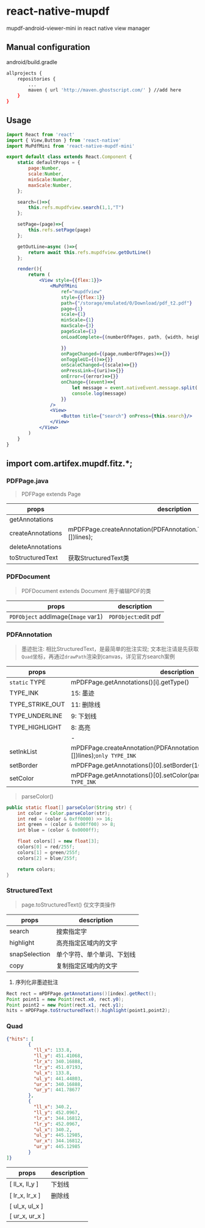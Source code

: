 # react-native-mupdf
mupdf-android-viewer-mini in react native view manager

## Manual configuration
android/build.gradle
```bash
allprojects {
	repositories {
	    ...
	    maven { url 'http://maven.ghostscript.com/' } //add here
	}
}
```

## Usage
```jsx harmony
import React from 'react'
import { View,Button } from 'react-native'
import MuPdfMini from 'react-native-mupdf-mini'

export default class extends React.Component {
    static defaultProps = {
        page:Number,
        scale:Number,
        minScale:Number,
        maxScale:Number,
    };

    search=()=>{
        this.refs.mupdfview.search(1,1,"T")
    };

    setPage=(page)=>{
        this.refs.setPage(page)
    };

    getOutLine=async ()=>{
        return await this.refs.mupdfview.getOutLine()
    };

    render(){
        return (
            <View style={{flex:1}}>
                <MuPdfMini
                    ref="mupdfview"
                    style={{flex:1}}
                    path={"/storage/emulated/0/Download/pdf_t2.pdf"}
                    page={1}
                    scale={1}
                    minScale={1}
                    maxScale={3}
                    pageScale={1}
                    onLoadComplete={(numberOfPages, path, {width, height}, tableContents, outline)=>{

                    }}
                    onPageChanged={(page,numberOfPages)=>{}}
                    onToggleUI={()=>{}}
                    onScaleChanged={(scale)=>{}}
                    onPressLink={(uri)=>{}}
                    onError={(error)=>{}}
                    onChange={(event)=>{
                        let message = event.nativeEvent.message.split('|');
                        console.log(message)
                    }}
                />
                <View>
                    <Button title={"search"} onPress={this.search}/>
                </View>
            </View>
        )
    }
}

```

## import com.artifex.mupdf.fitz.*;

### PDFPage.java

> PDFPage extends Page 

|props|description|
|----|----|
|getAnnotations||
|createAnnotations|mPDFPage.createAnnotation(PDFAnnotation.TYPE_INK).setInkList((float[][])lines);|
|deleteAnnotations||
|toStructuredText|获取StructuredText类|

### PDFDocument

> PDFDocument extends Document
> 用于编辑PDF的类

|props|description|
|----|----|
|`PDFObject` addImage(`Image` var1)|`PDFObject`:edit pdf|

### PDFAnnotation

> 墨迹批注:
> 相比StructuredText，是最简单的批注实现;
> 文本批注请是先获取`Quad`坐标，再通过`drawPath`渲染到canvas，详见官方search案例

|props|description|
|----|----|
|`static` TYPE|mPDFPage.getAnnotations()[i].getType()|
|TYPE_INK|15: 墨迹|
|TYPE_STRIKE_OUT|11: 删除线|
|TYPE_UNDERLINE|9: 下划线|
|TYPE_HIGHLIGHT|8: 高亮|
| | - |
|setInkList|mPDFPage.createAnnotation(PDFAnnotation.TYPE_INK).setInkList((float[][])lines);`only TYPE_INK`|
|setBorder|mPDFPage.getAnnotations()[0].setBorder(10);`only TYPE_INK`|
|setColor|mPDFPage.getAnnotations()[0].setColor(parseColor("#000000"));`only TYPE_INK`|

> parseColor()

```java
public static float[] parseColor(String str) {
    int color = Color.parseColor(str);
    int red = (color & 0xff0000) >> 16;
    int green = (color & 0x00ff00) >> 8;
    int blue = (color & 0x0000ff);

    float colors[] = new float[3];
    colors[0] = red/255f;
    colors[1] = green/255f;
    colors[2] = blue/255f;

    return colors;
}
```

### StructuredText

> page.toStructuredText() 仅文字类操作

|props|description|
|----|----|
|search|搜索指定字|
|highlight|高亮指定区域内的文字|
|snapSelection|单个字符、单个单词、下划线|
|copy|复制指定区域内的文字|

1. 序列化非墨迹批注
```java
Rect rect = mPDFPage.getAnnotations()[index].getRect();
Point point1 = new Point(rect.x0, rect.y0);
Point point2 = new Point(rect.x1, rect.y1);
hits = mPDFPage.toStructuredText().highlight(point1,point2);
```


### Quad
```json
{"hits": [
        {
          "ll_x": 133.8,
          "ll_y": 451.41068,
          "lr_x": 340.16888,
          "lr_y": 451.07193,
          "ul_x": 133.8,
          "ul_y": 441.44803,
          "ur_x": 340.16888,
          "ur_y": 441.78677
        },
        {
          "ll_x": 340.2,
          "ll_y": 452.0967,
          "lr_x": 344.16812,
          "lr_y": 452.0967,
          "ul_x": 340.2,
          "ul_y": 445.12985,
          "ur_x": 344.16812,
          "ur_y": 445.12985
        }
]}
```
|props|description|
|----|----|
|[ ll_x, ll_y ]|下划线|
|[ lr_x, lr_x ]|删除线|
|[ ul_x, ul_x ]||
|[ ur_x, ur_x ]||
